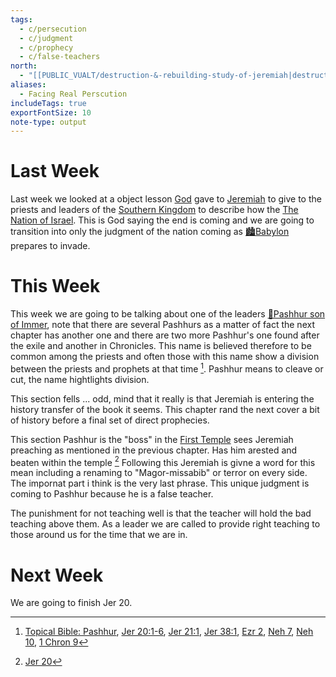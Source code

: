 ```yaml
---
tags:
  - c/persecution
  - c/judgment
  - c/prophecy
  - c/false-teachers
north:
  - "[[PUBLIC_VUALT/destruction-&-rebuilding-study-of-jeremiah|destruction-&-rebuilding-study-of-jeremiah]]"
aliases:
  - Facing Real Perscution
includeTags: true
exportFontSize: 10
note-type: output
---
```

# Last Week
Last week we looked at a object lesson [God](God.md) gave to [Jeremiah](p-jeremiah.md) to give to the priests and leaders of the [Southern Kingdom](Southern%20Kingdom.md) to describe how the [The Nation of Israel](p-nation-of-israel.md). This is God saying the end is coming and we are going to transition into only the judgment of the nation coming as [🏙️Babylon](%F0%9F%8F%99%EF%B8%8FBabylon.md) prepares to invade.

# This Week
This week we are going to be talking about one of the leaders [🧑Pashhur son of Immer](%F0%9F%A7%91Pashhur%20son%20of%20Immer.md), note that there are several Pashhurs as a matter of fact the next chapter has another one and there are two more Pashhur's one found after the exile and another in Chronicles. This name is believed therefore to be common among the priests and often those with this name show a division between the priests and prophets at that time [^1]. Pashhur means to cleave or cut, the name hightlights division.

This section fells ... odd, mind that it really is that Jeremiah is entering the history transfer of the book it seems. This chapter rand the next cover a bit of history before a final set of direct prophecies.

This section Pashhur is the "boss" in the [First Temple](First%20Temple.md) sees Jeremiah preaching as mentioned in the previous chapter. Has him arested and beaten within the temple [^3] Following this Jeremiah is givne a word for this mean including a renaming to "Magor-missabib" or terror on every side. The impornat part i think is the very last phrase. This unique judgment is coming to Pashhur because he is a false teacher.

The punishment for not teaching well is that the teacher will hold the bad teaching above them. As a leader we are called to provide right teaching to those around us for the time that we are in.

# Next Week
We are going to finish Jer 20.

[^1]: [Topical Bible: Pashhur](https://biblehub.com/topical/p/pashhur.htm), [Jer 20:1-6](Jer%2020.md), [Jer 21:1](Jer%2021.md), [Jer 38:1](Jer%2038.md), [Ezr 2](Ezr%202.md), [Neh 7](Neh%207.md), [Neh 10](Neh%2010.md), [1 Chron 9](1%20Chron%209.md)
[^3]: [Jer 20](Jer%2020.md)
